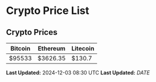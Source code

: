 # Crypto Price List

## Crypto Prices
| Bitcoin | Ethereum | Litecoin |
| ------- | -------- | -------- |
| $95533 | $3626.35 | $130.7 |
**Last Updated:** 2024-12-03 08:30 UTC
**Last Updated:** $DATE$
